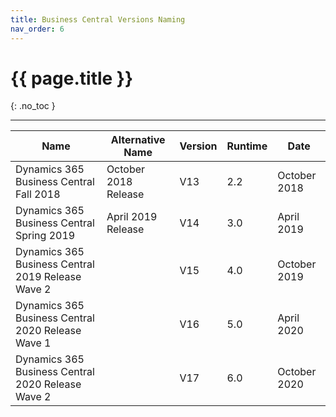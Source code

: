 ```yaml
---
title: Business Central Versions Naming
nav_order: 6
---
```


# {{ page.title }}
{: .no_toc }

---

| Name                                              | Alternative Name     | Version | Runtime | Date         |
| ------------------------------------------------- | -------------------- | ------- | ------- | ------------ |
| Dynamics 365 Business Central Fall 2018           | October 2018 Release | V13     | 2.2     | October 2018 |
| Dynamics 365 Business Central Spring 2019         | April 2019 Release   | V14     | 3.0     | April 2019   |
| Dynamics 365 Business Central 2019 Release Wave 2 |                      | V15     | 4.0     | October 2019 |
| Dynamics 365 Business Central 2020 Release Wave 1 |                      | V16     | 5.0     | April 2020   |
| Dynamics 365 Business Central 2020 Release Wave 2 |                      | V17     | 6.0     | October 2020 |